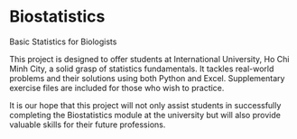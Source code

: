 # Biostatistics
Basic Statistics for Biologists

This project is designed to offer students at International University, Ho Chi Minh City, a solid grasp of statistics fundamentals. It tackles real-world problems and their solutions using both Python and Excel. Supplementary exercise files are included for those who wish to practice.

It is our hope that this project will not only assist students in successfully completing the Biostatistics module at the university but will also provide valuable skills for their future professions.
